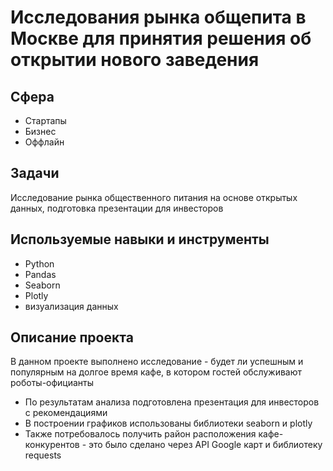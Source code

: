 # Исследования рынка общепита в Москве для принятия решения об открытии нового заведения

## Сфера
- Стартапы
- Бизнес
- Оффлайн

## Задачи
Исследование рынка общественного питания на основе открытых данных, подготовка презентации для инвесторов

## Используемые навыки и инструменты
- Python
- Pandas
- Seaborn
- Plotly
- визуализация данных

## Описание проекта
В данном проекте выполнено исследование - будет ли успешным и популярным на долгое время кафе, в котором гостей обслуживают роботы-официанты
- По результатам анализа подготовлена презентация для инвесторов с рекомендациями
- В построении графиков использованы библиотеки seaborn и plotly
- Также потребовалось получить район расположения кафе-конкурентов - это было сделано через API Google карт и библиотеку requests
